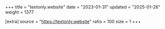 +++
title = "textonly.website"
date = "2023-01-31"
updated = "2025-01-26"
weight = 1377

[extra]
source = "https://textonly.website"
ratio = 100
size = 1
+++

